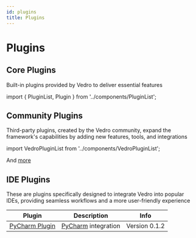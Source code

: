 ```yaml
---
id: plugins
title: Plugins
---
```


# Plugins

## Core Plugins

Built-in plugins provided by Vedro to deliver essential features

import { PluginList, Plugin } from '../components/PluginList';

<PluginList>
    <Plugin key='director' name='Director' pypi='vedro'
            desc='Manages and configures reporters for scenario execution'
    />
    <Plugin key='rich-reporter' name='Rich Reporter' pypi='vedro'
            desc='Enhanced, customizable scenario reporting with rich output'
    />
    <Plugin key='silent-reporter' name='Silent Reporter' pypi='vedro'
        desc='Minimizes output during scenario execution'
    />
    <Plugin key='pycharm-reporter' name='PyCharm Reporter' pypi='vedro'
        desc='Outputs scenario results in a PyCharm-friendly format'
    />
    <Plugin key='orderer' name='Orderer' pypi='vedro'
        desc='Configures the execution order of scenarios'
    />
    <Plugin key='deferrer' name='Deferrer' pypi='vedro'
        desc='Executes deferred functions at the end of each scenario'
    />
    <Plugin key='artifacted' name='Artifacted' pypi='vedro'
        desc='Manages artifacts for step and scenario results'
    />
    <Plugin key='interrupter' name='Interrupter' pypi='vedro'
        desc='Stops test execution after the first failed scenario or on specified signals'
    />
    <Plugin key='seeder' name='Seeder' pypi='vedro'
        desc='Sets seeds for deterministic random behavior in scenarios'
    />
    <Plugin key='skipper' name='Skipper' pypi='vedro'
        desc='Allows selective scenario skipping and selection based on file/directory or subject'
    />
    <Plugin key='slicer' name='Slicer' pypi='vedro'
        desc='Provides a way to distribute scenarios among multiple workers'
    />
    <Plugin key='tagger' name='Tagger' pypi='vedro'
        desc='Allows scenarios to be selectively run based on user-defined tags'
    />
    <Plugin key='repeater' name='Repeater' pypi='vedro'
        desc='Repeat scenarios a specified number of times'
    />
    <Plugin key='rerunner' name='Rerunner' pypi='vedro'
        desc='Reruns failed scenarios a specified number of times'
    />
    <Plugin key='assert-rewriter' name='AssertRewriter' pypi='vedro'
        desc='Rewrites assert statements to provide better error messages'
    />
    <Plugin key='dryRunner' name='DryRunner' pypi='vedro'
        desc='Simulates scenario execution without actually executing them'
    />
    <Plugin key='terminator' name='Terminator' pypi='vedro'
        desc='Handles test exit status based on test results and interruptions'
    />
</PluginList>


## Community Plugins

Third-party plugins, created by the Vedro community, expand the framework's capabilities by adding new features, tools, and integrations

import VedroPluginList from '../components/VedroPluginList';

<VedroPluginList />

And [more](https://github.com/topics/vedro-plugin)


## IDE Plugins

These are plugins specifically designed to integrate Vedro into popular IDEs, providing seamless workflows and a more user-friendly experience

| Plugin                                                             | Description                                               | Info          |
|--------------------------------------------------------------------|-----------------------------------------------------------|---------------|
| [PyCharm Plugin](https://plugins.jetbrains.com/plugin/18227-vedro) | [PyCharm](https://www.jetbrains.com/pycharm/) integration | Version 0.1.2 |
